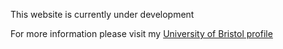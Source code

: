 This website is currently under development

For more information please visit my [University of Bristol profile](https://research-information.bris.ac.uk/en/persons/richard-armstrong)
